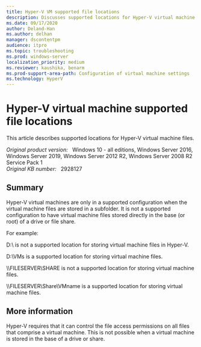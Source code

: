 ```yaml
---
title: Hyper-V VM supported file locations
description: Discusses supported locations for Hyper-V virtual machine files.
ms.date: 09/17/2020
author: Deland-Han 
ms.author: delhan
manager: dscontentpm
audience: itpro
ms.topic: troubleshooting
ms.prod: windows-server
localization_priority: medium
ms.reviewer: kaushika, benarm
ms.prod-support-area-path: Configuration of virtual machine settings
ms.technology: HyperV
---
```

# Hyper-V virtual machine supported file locations

This article describes supported locations for Hyper-V virtual machine files.

_Original product version:_ &nbsp; Windows 10 - all editions, Windows Server 2016, Windows Server 2019, Windows Server 2012 R2, Windows Server 2008 R2 Service Pack 1  
_Original KB number:_ &nbsp; 2928127

## Summary

Hyper-V virtual machines are only in a supported configuration when the virtual machine files are stored in a subfolder. It is not a supported configuration to have virtual machine files stored directly in the base (or root) of a drive or file share.

For example:

D:\\ is not a supported location for storing virtual machine files in Hyper-V.

D:\\VMs is a supported location for storing virtual machine files.

\\\\FILESERVER\\SHARE is not a supported location for storing virtual machine files.

\\\\FILESERVER\\Share\\VMname is a supported location for storing virtual machine files.

## More information

Hyper-V requires that it can control the file access permissions on all files that comprise a virtual machine. This is not possible when a virtual machine is stored in the base of a drive or share.
